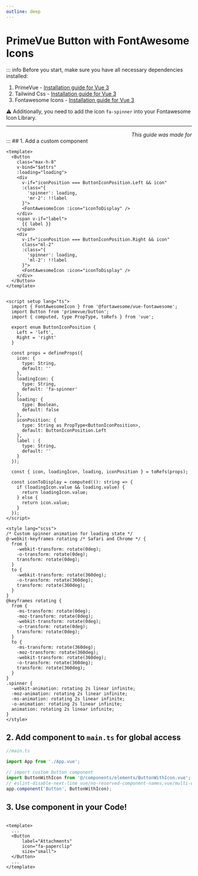 ```yaml
---
outline: deep
---
```


# PrimeVue Button with FontAwesome Icons

::: info
 Before you start, make sure you have all necessary dependencies
 installed:
1. PrimeVue - [Installation guide for Vue 3](/vue-with-typescript/add-primevue)
2. Tailwind Css - [Installation guide for Vue 3](/vue-with-typescript/add-tailwind-css)
3. Fontawesome Icons - [Installation guide for Vue 3](/vue-with-typescript/add-fontawesome-icon-to-vue)
 
 :warning: Additionally, you need to add the icon `fa-spinner` into your Fontawesome Icon Library.
 
 ---
<div style="text-align: right; font-style: italic">
 This guide was made for  <Badge type="tip" text="PrimeVue v3.46.0" />
</div>
:::
## 1. Add a custom component

```vue
<template>
  <Button
    class="max-h-8"
    v-bind="$attrs"
    :loading="loading">
    <div
      v-if="iconPosition === ButtonIconPosition.Left && icon"
      :class="{
        'spinner': loading,
        'mr-2': !!label
      }">
      <FontAwesomeIcon :icon="iconToDisplay" />
    </div>
    <span v-if="label">
      {{ label }}
    </span>
    <div
      v-if="iconPosition === ButtonIconPosition.Right && icon"
      class="ml-2"
      :class="{
        'spinner': loading,
        'ml-2': !!label
      }">
      <FontAwesomeIcon :icon="iconToDisplay" />
    </div>
  </Button>
</template>


<script setup lang="ts">
  import { FontAwesomeIcon } from '@fortawesome/vue-fontawesome';
  import Button from 'primevue/button';
  import { computed, type PropType, toRefs } from 'vue';

  export enum ButtonIconPosition {
    Left = 'left',
    Right = 'right'
  }

  const props = defineProps({
    icon: {
      type: String,
      default: ''
    },
    loadingIcon: {
      type: String,
      default: 'fa-spinner'
    },
    loading: {
      type: Boolean,
      default: false
    },
    iconPosition: {
      type: String as PropType<ButtonIconPosition>,
      default: ButtonIconPosition.Left
    },
    label : {
      type: String,
      default: ''
    }
  });

  const { icon, loadingIcon, loading, iconPosition } = toRefs(props);

  const iconToDisplay = computed((): string => {
    if (loadingIcon.value && loading.value) {
      return loadingIcon.value;
    } else {
      return icon.value;
    }
  });
</script>

<style lang="scss">
/* Custom spinner animation for loading state */
@-webkit-keyframes rotating /* Safari and Chrome */ {
  from {
    -webkit-transform: rotate(0deg);
    -o-transform: rotate(0deg);
    transform: rotate(0deg);
  }
  to {
    -webkit-transform: rotate(360deg);
    -o-transform: rotate(360deg);
    transform: rotate(360deg);
  }
}
@keyframes rotating {
  from {
    -ms-transform: rotate(0deg);
    -moz-transform: rotate(0deg);
    -webkit-transform: rotate(0deg);
    -o-transform: rotate(0deg);
    transform: rotate(0deg);
  }
  to {
    -ms-transform: rotate(360deg);
    -moz-transform: rotate(360deg);
    -webkit-transform: rotate(360deg);
    -o-transform: rotate(360deg);
    transform: rotate(360deg);
  }
}
.spinner {
  -webkit-animation: rotating 2s linear infinite;
  -moz-animation: rotating 2s linear infinite;
  -ms-animation: rotating 2s linear infinite;
  -o-animation: rotating 2s linear infinite;
  animation: rotating 2s linear infinite;
}
</style>
```

## 2. Add component to `main.ts` for global access

```typescript
//main.ts

import App from './App.vue';

// import custom button component
import ButtonWithIcon from '@/components/elements/ButtonWithIcon.vue';
// eslint-disable-next-line vue/no-reserved-component-names,vue/multi-word-component-names
app.component('Button', ButtonWithIcon);
```

## 3. Use component in your Code!

```vue

<template>
  ...
  <Button
      label="Attachments"
      icon="fa-paperclip"
      size="small">
  </Button>
  ...
</template>

```
